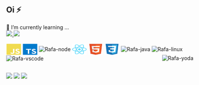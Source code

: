 ## Oi ⚡
 <div>
  🌱 I’m currently learning ... <br>
  
   <a href="https://github.com/MUSQUITU/github-readme-stats">
<img height="180em align="center" src="https://github-readme-stats.vercel.app/api?username=MUSQUITU&show_icons=true&include_all_commits=true&count_private=true&theme=jolly"  />
</a> 
<a href="https://github.com/MUSQUITU/github-readme-stats">
<img height="180em align="center" src="https://github-readme-stats.vercel.app/api/top-langs/?username=MUSQUITU&theme=jolly&layout=compact&langs_count=7" />
</a> 

</div>

<div style="display: inline_block"><br>
  <img align="center" alt="Rafa-Js" height="30" width="40" src="https://raw.githubusercontent.com/devicons/devicon/master/icons/javascript/javascript-plain.svg">
  <img align="center" alt="Rafa-Ts" height="30" width="40" src="https://raw.githubusercontent.com/devicons/devicon/master/icons/typescript/typescript-plain.svg">
  <img align="center" alt="Rafa-node" height="30" width="40" src="https://cdn.jsdelivr.net/gh/devicons/devicon/icons/nodejs/nodejs-original.svg">
  <img align="center" alt="Rafa-React" height="30" width="40" src="https://raw.githubusercontent.com/devicons/devicon/master/icons/react/react-original.svg">
  <img align="center" alt="Rafa-HTML" height="30" width="40" src="https://raw.githubusercontent.com/devicons/devicon/master/icons/html5/html5-original.svg">
  <img align="center" alt="Rafa-CSS" height="30" width="40" src="https://raw.githubusercontent.com/devicons/devicon/master/icons/css3/css3-original.svg">
  <img align="center" alt="Rafa-java" height="30" width="40" src="https://cdn.jsdelivr.net/gh/devicons/devicon/icons/java/java-original.svg">
  <img align="center" alt="Rafa-linux" height="30" width="40" src="https://cdn.jsdelivr.net/gh/devicons/devicon/icons/linux/linux-original.svg">
  <img align="center" alt="Rafa-vscode" height="30" width="40" src="https://cdn.jsdelivr.net/gh/devicons/devicon/icons/vscode/vscode-original.svg">
  <img align="right" alt="Rafa-yoda" src="https://i.picasion.com/pic91/da780cd93a218088acdf6f254e57d1dd.gif">
  
</div>
  
  ##
  
  <div>
      <a href="https://www.instagram.com/camis.js/" target="_blank">
       <img src="https://img.shields.io/badge/-Instagram-%23E4405F?style=for-the-badge&logo=instagram&logoColor=white" target="_blank"></a>
    <a href="https://www.linkedin.com/in/camila-teixeira-29a3a3161/" target="_blank">
     <img src="https://img.shields.io/badge/-LinkedIn-%230077B5?style=for-the-badge&logo=linkedin&logoColor=white" target="_blank"></a>
    <a href = "mailto:camilinhaalmeida55@gmail.com" target="_blank">
     <img src="https://img.shields.io/badge/-Gmail-%23333?style=for-the-badge&logo=gmail&logoColor=white" target="_blank"></a>
    
</div>

  
 
